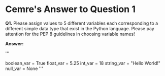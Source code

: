 

# Cemre's Answer to Question 1

**Q1.** Please assign values to 5 different variables each corresponding to a different simple
data type that exist in the Python language. Please pay attention for the PEP 8 guidelines in
choosing variable names!

**Answer:**

'''

boolean_var = True
float_var = 5.25
int_var = 18
string_var = "Hello World!"
null_var = None
'''
